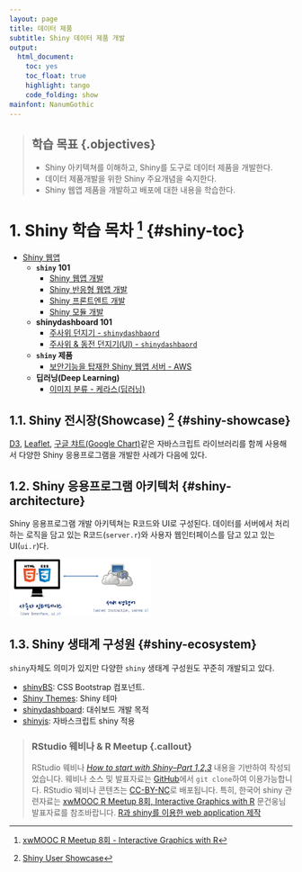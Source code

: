 ```yaml
---
layout: page
title: 데이터 제품
subtitle: Shiny 데이터 제품 개발
output:
  html_document: 
    toc: yes
    toc_float: true
    highlight: tango
    code_folding: show
mainfont: NanumGothic
---
```



> ## 학습 목표 {.objectives}
>
> *  Shiny 아키텍쳐를 이해하고, Shiny를 도구로 데이터 제품을 개발한다.
> *  데이터 제품개발을 위한 Shiny 주요개념을 숙지한다. 
> *  Shiny 웹앱 제품을 개발하고 배포에 대한 내용을 학습한다.

# 1. Shiny 학습 목차 [^r-meetup] {#shiny-toc}

[^r-meetup]: [xwMOOC R Meetup 8회 - Interactive Graphics with R](https://www.facebook.com/events/910560195774249/)

- [Shiny 웹앱](shiny-overview.html)
    - **`shiny` 101**
        - [Shiny 웹앱 개발](shiny-app.html)    
        - [Shiny 반응형 웹앱 개발](shiny-reactive.html)    
        - [Shiny 프론트엔트 개발](shiny-frontend.html)
        - [Shiny 모듈 개발](shiny-module.html)
    - **shinydashboard 101**    
        - [주사위 던지기 - `shinydashbaord`](shiny-draw-dice.html)
        - [주사위 & 동전 던지기(UI) - `shinydashbaord`](shiny-die-coin.html)
    - **`shiny` 제품**    
        - [보안기능을 탑재한 Shiny 웹앱 서버 - AWS](shiny-webweb-server.html)
    - **딥러닝(Deep Learning)**
        - [이미지 분류 - 케라스(딥러닝)](shiny-image-classification.html)

## 1.1. Shiny 전시장(Showcase) [^shiny-showcase] {#shiny-showcase}

[D3](http://d3js.org/), [Leaflet](http://leafletjs.com/), [구글 챠트(Google Chart)](https://developers.google.com/chart/)같은 
자바스크립트 라이브러리를 함께 사용해서 다양한 Shiny 응용프로그램을 개발한 사례가 다음에 있다. 

[^shiny-showcase]: [Shiny User Showcase](http://www.rstudio.com/products/shiny/shiny-user-showcase/)


## 1.2. Shiny 응용프로그램 아키텍처 {#shiny-architecture}

Shiny 응용프로그램 개발 아키텍쳐는 R코드와 UI로 구성된다. 
데이터를 서버에서 처리하는 로직을 담고 있는 R코드(`server.r`)와 사용자 웹인터페이스를 담고 있고 있는 UI(`ui.r`)다. 

<img src="fig/shiny-app-architecture.png" alt="Shiny 응용프로그램 아키텍쳐" width="50%" />

## 1.3. Shiny 생태계 구성원 {#shiny-ecosystem}

`shiny`자체도 의미가 있지만 다양한 `shiny` 생태계 구성원도 꾸준히 개발되고 있다.

- [shinyBS](https://ebailey78.github.io/shinyBS/index.html): CSS Bootstrap 컴포넌트.
- [Shiny Themes](https://rstudio.github.io/shinythemes/): Shiny 테마 
- [shinydashboard](https://rstudio.github.io/shinydashboard/index.html): 대쉬보드 개발 목적
- [shinyjs](https://deanattali.com/shinyjs/): 자바스크립트 shiny 적용


> ### RStudio 웨비나 & R Meetup {.callout}
>
> RStudio 웨비나 *[How to start with Shiny–Part 1,2,3](http://www.rstudio.com/resources/webinars/)* 내용을 기반하여 작성되었습니다. 
> 웨비나 소스 및 발표자료는 [GitHub](https://github.com/rstudio/webinars)에서 `git clone`하여 이용가능합니다. 
> RStudio 웨비나 콘텐츠는 [CC-BY-NC](http://creativecommons.org/licenses/by-nc/3.0/us/)로 배포됩니다.
> 특히, 한국어 shiny 관련자료는 [xwMOOC R Meetup 8회, Interactive Graphics with R](https://www.facebook.com/events/910560195774249/) 문건웅님
> 발표자료를 참조바랍니다. [R과 shiny를 이용한 web application 제작](https://github.com/cardiomoon/shinyLecture2)



